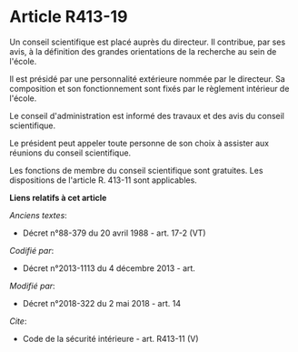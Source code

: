 # Article R413-19

Un conseil scientifique est placé auprès du directeur. Il contribue, par ses avis, à la définition des grandes orientations
de la recherche au sein de l'école. 

Il est présidé par une personnalité extérieure nommée par le directeur. Sa composition et son fonctionnement sont fixés par
le règlement intérieur de l'école. 

Le conseil d'administration est informé des travaux et des avis du conseil scientifique. 

Le président peut appeler toute personne de son choix à assister aux réunions du conseil scientifique. 

Les fonctions de membre du conseil scientifique sont gratuites. Les dispositions de l'article R. 413-11 sont applicables.

**Liens relatifs à cet article**

_Anciens textes_:

  - Décret n°88-379 du 20 avril 1988 - art. 17-2 (VT)

_Codifié par_:

  - Décret n°2013-1113 du 4 décembre 2013 - art.

_Modifié par_:

  - Décret n°2018-322 du 2 mai 2018 - art. 14

_Cite_:

  - Code de la sécurité intérieure - art. R413-11 (V)
